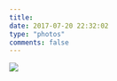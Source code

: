 ```yaml
---
title:
date: 2017-07-20 22:32:02
type: "photos"
comments: false
---
```


![](http://otkzd4sua.bkt.clouddn.com/tree.jpg-blog)